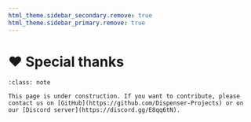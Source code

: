 ```yaml
---
html_theme.sidebar_secondary.remove: true
html_theme.sidebar_primary.remove: true
---
```


# ❤️ Special thanks

```{admonition} 🏗️ Under construction
:class: note

This page is under construction. If you want to contribute, please contact us on [GitHub](https://github.com/Dispenser-Projects) or on our [Discord server](https://discord.gg/E8qq6tN).
```